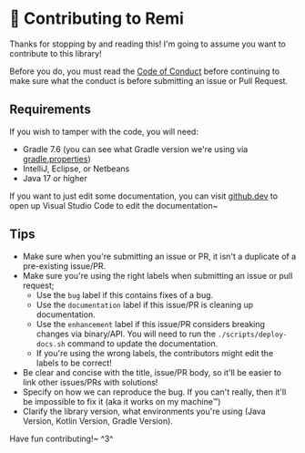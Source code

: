 # 🧶 Contributing to Remi
Thanks for stopping by and reading this! I'm going to assume you want to contribute to this library!

Before you do, you must read the [Code of Conduct](./CODE_OF_CONDUCT.md) before continuing to make sure what
the conduct is before submitting an issue or Pull Request.

## Requirements
If you wish to tamper with the code, you will need:

- Gradle 7.6 (you can see what Gradle version we're using via [gradle.properties](../gradle/wrapper/gradle-wrapper.properties))
- IntelliJ, Eclipse, or Netbeans
- Java 17 or higher

If you want to just edit some documentation, you can visit [github.dev](https://github.dev/Noelware/remi) to open up Visual Studio Code
to edit the documentation~

## Tips
- Make sure when you're submitting an issue or PR, it isn't a duplicate of a pre-existing issue/PR.
- Make sure you're using the right labels when submitting an issue or pull request;
    - Use the `bug` label if this contains fixes of a bug.
    - Use the `documentation` label if this issue/PR is cleaning up documentation.
    - Use the `enhancement` label if this issue/PR considers breaking changes via binary/API. You will need to run
      the `./scripts/deploy-docs.sh` command to update the documentation.
    - If you're using the wrong labels, the contributors might edit the labels to be correct!
- Be clear and concise with the title, issue/PR body, so it'll be easier to link other issues/PRs with solutions!
- Specify on how we can reproduce the bug. If you can't really, then it'll be impossible to fix it (aka it works on my machine:tm:)
- Clarify the library version, what environments you're using (Java Version, Kotlin Version, Gradle Version).

Have fun contributing!~ ^3^
